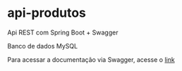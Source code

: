 # api-produtos
Api REST com Spring Boot + Swagger

Banco de dados MySQL

Para acessar a documentação via Swagger, acesse o [link](https://api-rest-produtos-swagger.herokuapp.com/swagger-ui.html#/produto-resource)
